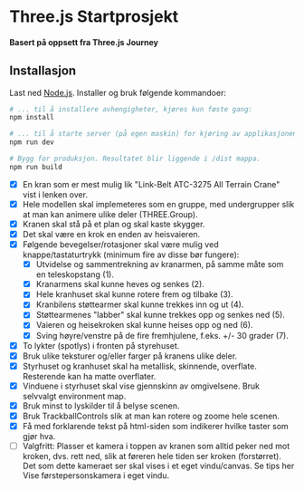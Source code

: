 # Three.js Startprosjekt
#### Basert på oppsett fra Three.js Journey
## Installasjon
Last ned [Node.js](https://nodejs.org/en/download/).
Installer og bruk følgende kommandoer:

``` bash
# ... til å installere avhengigheter, kjøres kun føste gang:
npm install

# ... til å starte server (på egen maskin) for kjøring av applikasjonen: 
npm run dev

# Bygg for produksjon. Resultatet blir liggende i /dist mappa.
npm run build
```


- [x] En kran som er mest mulig lik "Link-Belt ATC-3275 All Terrain Crane" vist i lenken over.
- [x] Hele modellen skal implemeteres som en gruppe, med undergrupper slik at man kan animere ulike deler (THREE.Group).
- [x] Kranen skal stå på et plan og skal kaste skygger.
- [x] Det skal være en krok en enden av heisvaieren.
- [x] Følgende bevegelser/rotasjoner skal være mulig ved knappe/tastaturtrykk (minimum fire av disse bør fungere):
    - [x] Utvidelse og sammentrekning av kranarmen, på samme måte som en teleskopstang (1).
    - [x] Kranarmens skal kunne heves og senkes (2).
    - [x] Hele kranhuset skal kunne rotere frem og tilbake (3).
    - [x] Kranbilens støttearmer skal kunne trekkes inn og ut (4).
    - [x] Støttearmenes "labber" skal kunne trekkes opp og senkes ned (5).
    - [x] Vaieren og heisekroken skal kunne heises opp og ned (6).
    - [x] Sving høyre/venstre på de fire fremhjulene, f.eks. +/- 30 grader (7).
- [x] To lykter (spotlys) i fronten på styrehuset. 
- [x] Bruk ulike teksturer og/eller farger på kranens ulike deler. 
- [x] Styrhuset og kranhuset skal ha metallisk, skinnende, overflate. Resterende kan ha matte overflater.
- [x] Vinduene i styrhuset skal vise gjennskinn av omgivelsene. Bruk selvvalgt environment map.
- [x] Bruk minst to lyskilder til å belyse scenen.
- [x] Bruk TrackballControls slik at man kan rotere og zoome hele scenen.
- [x] Få med forklarende tekst på html-siden som indikerer hvilke taster som gjør hva.
- [ ] Valgfritt: Plasser et kamera i toppen av kranen som alltid peker ned mot kroken, dvs. rett ned, slik at føreren hele tiden ser kroken (forstørret). Det som dette kameraet ser skal vises i et eget vindu/canvas. Se tips her Vise førstepersonskamera i eget vindu.
